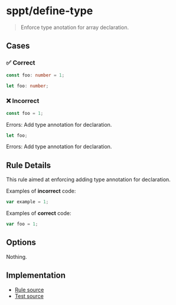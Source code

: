 <!--header-->

# sppt/define-type

> Enforce type anotation for array declaration.

<!--header-->

<!--cases-->

## Cases

### ✅ Correct

```ts
const foo: number = 1;
```

```ts
let foo: number;
```

### ❌ Incorrect

```ts
const foo = 1;
```

Errors:
Add type annotation for declaration.

```ts
let foo;
```

Errors:
Add type annotation for declaration.

<!--cases-->

## Rule Details

This rule aimed at enforcing adding type annotation for declaration.

Examples of **incorrect** code:

```js
var example = 1;
```

Examples of **correct** code:

```js
var foo = 1;
```

## Options

Nothing.

<!--footer-->

## Implementation

- [Rule source](../../src/rules/define-type.ts)
- [Test source](../../tests/rules/define-type.ts)
<!--footer-->
